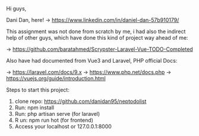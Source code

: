 Hi guys, 

Dani Dan, here! ->  https://www.linkedin.com/in/daniel-dan-57b910179/

This assignment was not done from scratch by me, i had also the indirect help of other guys, which have done this kind of project way ahead of me:

-> https://github.com/baratahmed/Scrypster-Laravel-Vue-TODO-Completed

Also have had documented from Vue3 and Laravel, PHP official Docs:

-> https://laravel.com/docs/9.x
-> https://www.php.net/docs.php
-> https://vuejs.org/guide/introduction.html

Steps to start this project:

1. clone repo: https://github.com/danidan95/neptodolist
2. Run: npm install
3. Run: php artisan serve (for laravel)
4. R un: npm run hot (for frontend)
5. Access your localhost or 127.0.0.1:8000
